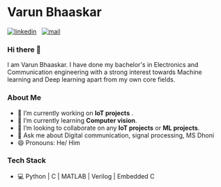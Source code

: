 # Varun Bhaaskar
[![linkedin](https://github.com/arpit-dwivedi/arpit-dwivedi.github.io/blob/master/assets/img/Webp.net-resizeimage.png)](https://www.linkedin.com/in/varun-bhaaskar-a7114717b/)&nbsp;&nbsp; [![mail](https://github.com/arpit-dwivedi/arpit-dwivedi/blob/master/m1.png)](mailto:bvarun1999@gmail.com)

### Hi there 👋

I am Varun Bhaaskar. I have done my bachelor's in Electronics and Communication engineering with a strong interest towards Machine learning and Deep learning apart from my own core fields.



### About Me
- 🔭 I’m currently working on **IoT projects** .
- 🌱 I’m currently learning **Computer vision**.
- 👯 I’m looking to collaborate on any **IoT projects** or **ML projects**.
- 💬 Ask me about Digital communication, signal processing, MS Dhoni
- 😄 Pronouns: He/ Him


### Tech Stack
- 💻  Python | C | MATLAB | Verilog | Embedded C

